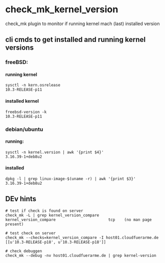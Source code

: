 # check_mk_kernel_version

check_mk plugin to monitor if running kernel mach (last) installed version

## cli cmds to get installed and running kernel versions
### freeBSD:
#### running kernel

    sysctl -n kern.osrelease 
    10.3-RELEASE-p11

#### installed kernel

    freebsd-version -k 
    10.3-RELEASE-p11

### debian/ubuntu
#### running:

    sysctl -n kernel.version | awk '{print $4}'
    3.16.39-1+deb8u2

#### installed 

    dpkg -l | grep linux-image-$(uname -r) | awk '{print $3}'
    3.16.39-1+deb8u2


## DEv hints

```
# test if check is found on server
check_mk -L | grep kernel_version_compare
kernel_version_compare                       tcp    (no man page present)

# test check on server
check_mk --checks=kernel_version_compare -I host01.cloudfuerarme.de
[[u'10.3-RELEASE-p18', u'10.3-RELEASE-p18']]

# check debuggen
check_mk --debug -nv host01.cloudfuerarme.de | grep kernel-version

```

